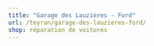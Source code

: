 ```yaml
---
title: "Garage des Lauzières - Ford"
url: /teyran/garage-des-lauzieres-ford/
shop: réparation de voitures
---
```

